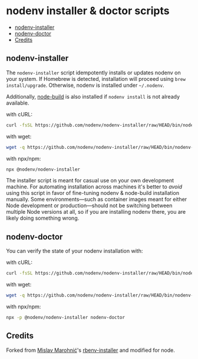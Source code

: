 # nodenv installer & doctor scripts

<!-- toc -->

- [nodenv-installer](#nodenv-installer)
- [nodenv-doctor](#nodenv-doctor)
- [Credits](#credits)

<!-- tocstop -->

## nodenv-installer

The `nodenv-installer` script idempotently installs or updates nodenv on your
system. If Homebrew is detected, installation will proceed using `brew
install/upgrade`. Otherwise, nodenv is installed under `~/.nodenv`.

Additionally, [node-build](https://github.com/nodenv/node-build#readme) is also
installed if `nodenv install` is not already available.

with cURL:

```sh
curl -fsSL https://github.com/nodenv/nodenv-installer/raw/HEAD/bin/nodenv-installer | bash
```

with wget:

```sh
wget -q https://github.com/nodenv/nodenv-installer/raw/HEAD/bin/nodenv-installer -O- | bash
```

with npx/npm:

```sh
npx @nodenv/nodenv-installer
```

The installer script is meant for casual use on your own development machine.
For automating installation across machines it's better to _avoid_ using this
script in favor of fine-tuning nodenv & node-build installation manually. Some
environments—such as container images meant for either Node development or
production—should not be switching between multiple Node versions at all, so if
you are installing nodenv there, you are likely doing something wrong.

## nodenv-doctor

You can verify the state of your nodenv installation with:

with cURL:

```sh
curl -fsSL https://github.com/nodenv/nodenv-installer/raw/HEAD/bin/nodenv-doctor | bash
```

with wget:

```sh
wget -q https://github.com/nodenv/nodenv-installer/raw/HEAD/bin/nodenv-doctor -O- | bash
```

with npx/npm:

```sh
npx -p @nodenv/nodenv-installer nodenv-doctor
```

## Credits

Forked from [Mislav Marohnić][mislav]'s [rbenv-installer][] and modified for node.

[mislav]: https://github.com/mislav
[rbenv-installer]: https://github.com/rbenv/rbenv-installer

